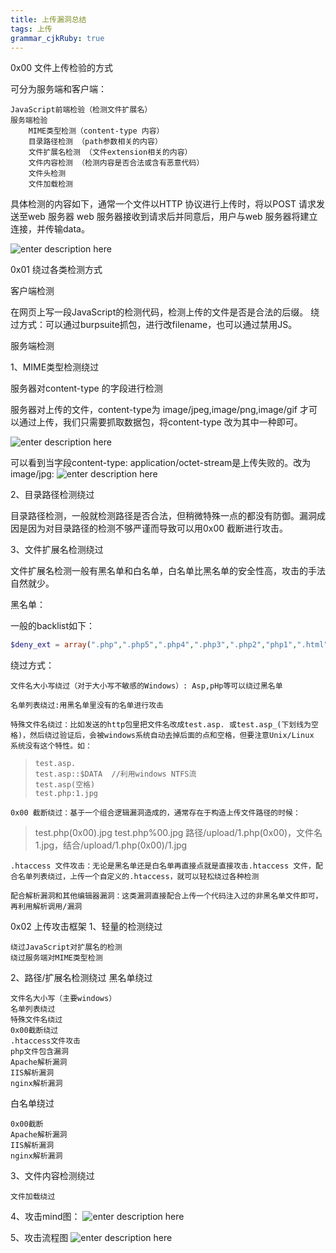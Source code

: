 ```yaml
---
title: 上传漏洞总结
tags: 上传
grammar_cjkRuby: true
---
```



0x00 文件上传检验的方式

可分为服务端和客户端：

    JavaScript前端检验（检测文件扩展名）
    服务端检验
        MIME类型检测（content-type 内容）
        目录路径检测 （path参数相关的内容）
        文件扩展名检测 （文件extension相关的内容）
        文件内容检测 （检测内容是否合法或含有恶意代码）
        文件头检测
        文件加载检测
		
具体检测的内容如下，通常一个文件以HTTP 协议进行上传时，将以POST 请求发送至web 服务器
web 服务器接收到请求后并同意后，用户与web 服务器将建立连接，并传输data。

![enter description here](https://i2.wp.com/threeworld.github.io/images/1543595694.jpg?ssl=1)

0x01 绕过各类检测方式

客户端检测

在网页上写一段JavaScript的检测代码，检测上传的文件是否是合法的后缀。
绕过方式：可以通过burpsuite抓包，进行改filename，也可以通过禁用JS。

服务端检测

1、MIME类型检测绕过

服务器对content-type 的字段进行检测

服务器对上传的文件，content-type为 image/jpeg,image/png,image/gif 才可以通过上传，我们只需要抓取数据包，将content-type 改为其中一种即可。

![enter description here](https://i0.wp.com/threeworld.github.io/images/1543631829(1).jpg?ssl=1)

可以看到当字段content-type: application/octet-stream是上传失败的。改为image/jpg:
![enter description here](https://i0.wp.com/threeworld.github.io/images/1543632004(1).jpg?ssl=1)

2、目录路径检测绕过

目录路径检测，一般就检测路径是否合法，但稍微特殊一点的都没有防御。漏洞成因是因为对目录路径的检测不够严谨而导致可以用0x00 截断进行攻击。

3、文件扩展名检测绕过

文件扩展名检测一般有黑名单和白名单，白名单比黑名单的安全性高，攻击的手法自然就少。

黑名单：

一般的backlist如下：

``` php
$deny_ext = array(".php",".php5",".php4",".php3",".php2","php1",".html",".htm",".phtml",".pht",".pHp",".pHp5",".pHp4",".pHp3",".pHp2","pHp1",".Html",".Htm",".pHtml",".jsp",".jspa",".jspx",".jsw",".jsv",".jspf",".jtml",".jSp",".jSpx",".jSpa",".jSw",".jSv",".jSpf",".jHtml",".asp",".aspx",".asa",".asax",".ascx",".ashx",".asmx",".cer",".aSp",".aSpx",".aSa",".aSax",".aScx",".aShx",".aSmx",".cEr",".sWf",".swf");
```
绕过方式：

    文件名大小写绕过（对于大小写不敏感的Windows）: Asp,pHp等可以绕过黑名单

    名单列表绕过:用黑名单里没有的名单进行攻击

    特殊文件名绕过：比如发送的http包里把文件名改成test.asp. 或test.asp_(下划线为空格)，然后绕过验证后，会被windows系统自动去掉后面的点和空格，但要注意Unix/Linux 系统没有这个特性。如：
>     test.asp.
>     test.asp::$DATA  //利用windows NTFS流
>     test.asp(空格)
>     test.php:1.jpg

    0x00 截断绕过：基于一个组合逻辑漏洞造成的，通常存在于构造上传文件路径的时候：
	

> test.php(0x00).jpg
> test.php%00.jpg
> 路径/upload/1.php(0x00)，文件名1.jpg，结合/upload/1.php(0x00)/1.jpg

    .htaccess 文件攻击：无论是黑名单还是白名单再直接点就是直接攻击.htaccess 文件，配合名单列表绕过，上传一个自定义的.htaccess，就可以轻松绕过各种检测

    配合解析漏洞和其他编辑器漏洞：这类漏洞直接配合上传一个代码注入过的非黑名单文件即可，再利用解析调用/漏洞

0x02 上传攻击框架
1、轻量的检测绕过

    绕过JavaScript对扩展名的检测
    绕过服务端对MIME类型检测

2、路径/扩展名检测绕过
黑名单绕过

    文件名大小写（主要windows）
    名单列表绕过
    特殊文件名绕过
    0x00截断绕过
    .htaccess文件攻击
    php文件包含漏洞
    Apache解析漏洞
    IIS解析漏洞
    nginx解析漏洞

白名单绕过

    0x00截断
    Apache解析漏洞
    IIS解析漏洞
    nginx解析漏洞

3、文件内容检测绕过

    文件加载绕过

4、攻击mind图：
![enter description here](https://i0.wp.com/threeworld.github.io/images/1543667612(1).jpg?ssl=1)

5、攻击流程图
![enter description here](https://i2.wp.com/threeworld.github.io/images/1543641408(1).jpg?ssl=1)